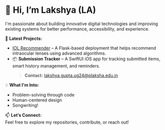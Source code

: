 # 👋 Hi, I’m Lakshya (LA)

I'm passionate about building innovative digital technologies and improving existing systems for better performance, accessibility, and experience.

🚀 **Latest Projects:**  
- [IOL Recommender](https://iol-rec-with-flask.vercel.app) – A Flask-based deployment that helps recommend intraocular lenses using advanced algorithms.  
- 📦 **Submission Tracker** – A SwiftUI iOS app for tracking submitted items, smart history management, and reminders.  
  > **Contact:** lakshya.gupta.ug24@plaksha.edu.in  

💡 **What I'm Into:**   
- Problem-solving through code  
- Human-centered design  
- Songwriting!

📫 **Let’s Connect:**  
Feel free to explore my repositories, contribute, or reach out!

<!---
la-dev05/la-dev05 is a ✨ special ✨ repository because its `README.md` (this file) appears on your GitHub profile.
You can click the Preview link to take a look at your changes.
--->
